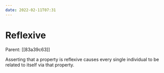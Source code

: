 ```yaml
---
date: 2022-02-11T07:31
---
```


# Reflexive
Parent: [[83a39c63]]

Asserting that a property is reflexive causes every single individual to be related to itself via that property.
